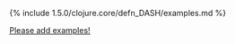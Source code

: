 {% include 1.5.0/clojure.core/defn_DASH/examples.md %}

[Please add examples!](https://github.com/arrdem/grimoire/edit/master/_includes/1.6.0/clojure.core/defn_DASH/examples.md)
